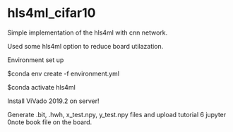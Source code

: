 # hls4ml_cifar10
Simple implementation of the hls4ml with cnn network.

Used some hls4ml option to reduce board utilazation. 

Environment set up

$conda env create -f environment.yml

$conda activate hls4ml

Install ViVado 2019.2 on server!

Generate .bit, .hwh, x_test.npy, y_test.npy files and upload tutorial 6 jupyter 0note book file on the board.
